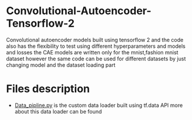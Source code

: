 # Convolutional-Autoencoder-Tensorflow-2
Convolutional autoencoder models built using tensorflow 2 and the code also has the flexibility to test using different hyperparameters and models and losses
the CAE models are written only for the mnist,fashion mnist dataset however the same code can be used for different datasets by just changing model and the dataset loading part

# Files description 
  * [Data_pipline.py](Data_pipline.py) is the custom data loader built using tf.data API more about this data loader can be found 


